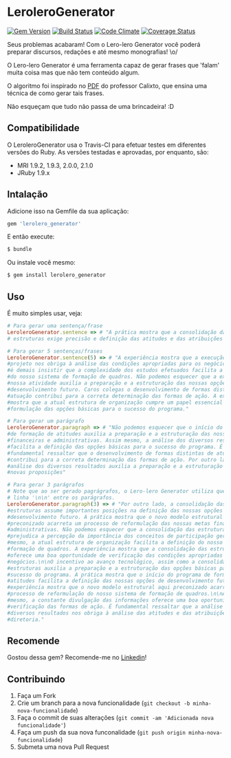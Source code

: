 # LeroleroGenerator

[![Gem Version](https://badge.fury.io/rb/lerolero_generator.svg)](http://badge.fury.io/rb/lerolero_generator)
[![Build Status](https://travis-ci.org/jacksonpires/lerolero_generator.svg?branch=master)](https://travis-ci.org/jacksonpires/lerolero_generator)
[![Code Climate](https://codeclimate.com/github/jacksonpires/lerolero_generator.png)](https://codeclimate.com/github/jacksonpires/lerolero_generator)
[![Coverage Status](https://coveralls.io/repos/jacksonpires/lerolero_generator/badge.png)](https://coveralls.io/r/jacksonpires/lerolero_generator)

Seus problemas acabaram! Com o Lero-lero Generator você poderá preparar discursos, redações e até mesmo monografias! \o/

O Lero-lero Generator é uma ferramenta capaz de gerar frases que 'falam' muita coisa mas que não tem conteúdo algum.

O algoritmo foi inspirado no [PDF](http://www.calixto.com.br/textos/embromation.pdf) do professor Calixto, que ensina uma técnica de como gerar tais frases.

Não esqueçam que tudo não passa de uma brincadeira! :D

## Compatibilidade

O LeroleroGenerator usa o Travis-CI para efetuar testes em diferentes versões do Ruby. As versões testadas e aprovadas, por enquanto, são:

* MRI 1.9.2, 1.9.3, 2.0.0, 2.1.0
* JRuby 1.9.x

## Intalação

Adicione isso na Gemfile da sua aplicação:

```ruby
gem 'lerolero_generator'
```

E então execute:

```ruby
$ bundle
```

Ou instale você mesmo:

```ruby
$ gem install lerolero_generator
```

## Uso

É muito simples usar, veja:

```ruby
# Para gerar uma sentença/frase
LeroleroGenerator.sentence => # "A prática mostra que a consolidação das
# estruturas exige precisão e definição das atitudes e das atribuições da diretoria."

# Para gerar 5 sentenças/frases
LeroleroGenerator.sentence(5) => # "A experiência mostra que a execução deste
#projeto nos obriga à análise das condições apropriadas para os negócios. Nunca
#é demais insistir que a complexidade dos estudos efetuados facilita a definição
#do nosso sistema de formação de quadros. Não podemos esquecer que a expansão de
#nossa atividade auxilia a preparação e a estruturação das nossas opções de
#desenvolvimento futuro. Caros colegas o desenvolvimento de formas distintas de
#atuação contribui para a correta determinação das formas de ação. A experiência
#mostra que a atual estrutura de organização cumpre um papel essencial na
#formulação das opções básicas para o sucesso do programa."

# Para gerar um parágrafo
LeroleroGenerator.paragraph => # "Não podemos esquecer que o início do programa
#de formação de atitudes auxilia a preparação e a estruturação das nossas metas
#financeiras e administrativas. Assim mesmo, a análise dos diversos resultados
#facilita a definição das opções básicas para o sucesso do programa. É
#fundamental ressaltar que o desenvolvimento de formas distintas de atuação
#contribui para a correta determinação das formas de ação. Por outro lado, a
#análise dos diversos resultados auxilia a preparação e a estruturação das
#novas proposições"

# Para gerar 3 parágrafos
# Note que ao ser gerado pagrágrafos, o Lero-lero Generator utiliza quebras de
# linha '\n\n' entre os parágrafos.
LeroleroGenerator.paragraph(3) => # "Por outro lado, a consolidação das
#estruturas assume importantes posições na definição das nossas opções de
#desenvolvimento futuro. A prática mostra que o novo modelo estrutural aqui
#preconizado acarreta um processo de reformulação das nossas metas financeiras e
#administrativas. Não podemos esquecer que a consolidação das estruturas
#prejudica a percepção da importância dos conceitos de participação geral. Assim
#mesmo, a atual estrutura de organização facilita a definição do nosso sistema de
#formação de quadros. A experiência mostra que a consolidação das estruturas
#oferece uma boa oportunidade de verificação das condições apropriadas para os
#negócios.\n\nO incentivo ao avanço tecnológico, assim como a consolidação das
#estruturas auxilia a preparação e a estruturação das opções básicas para o
#sucesso do programa. A prática mostra que o início do programa de formação de
#atitudes facilita a definição das nossas opções de desenvolvimento futuro. A
#experiência mostra que o novo modelo estrutural aqui preconizado acarreta um
#processo de reformulação do nosso sistema de formação de quadros.\n\nAssim
#mesmo, a constante divulgação das informações oferece uma boa oportunidade de
#verificação das formas de ação. É fundamental ressaltar que a análise dos
#diversos resultados nos obriga à análise das atitudes e das atribuições da
#diretoria."
```

## Recomende

Gostou dessa gem? Recomende-me no [Linkedin](https://www.linkedin.com/in/jackson-pires-a0832b14)!

## Contribuindo

1. Faça um Fork
2. Crie um branch para a nova funcionalidade (`git checkout -b minha-nova-funcionalidade`)
3. Faça o commit de suas alterações  (`git commit -am 'Adicionada nova funcionalidade'`)
4. Faça um push da sua nova funconalidade (`git push origin minha-nova-funcionalidade`)
5. Submeta uma nova Pull Request
